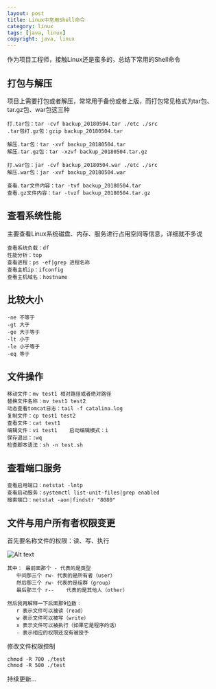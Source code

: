 ```yaml
---
layout: post
title: Linux中常用Shell命令
category: linux
tags: [java, linux]
copyright: java, linux
---
```


作为项目工程师，接触Linux还是蛮多的，总结下常用的Shell命令

## 打包与解压
项目上需要打包或者解压，常常用于备份或者上版，而打包常见格式为tar包、tar.gz包、war包这三种
```
打.tar包：tar -cvf backup_20180504.tar ./etc ./src
.tar包打.gz包：gzip backup_20180504.tar

解压.tar包：tar -xvf backup_20180504.tar
解压.tar.gz包：tar -xzvf backup_20180504.tar.gz

打.war包：jar -cvf backup_20180504.war ./etc ./src
解压.war包：jar -xvf backup_20180504.war

查看.tar文件内容：tar -tvf backup_20180504.tar
查看.gz文件内容：tar -tvzf backup_20180504.tar.gz
```

## 查看系统性能
主要查看Linux系统磁盘、内存、服务进行占用空间等信息，详细就不多说
```
查看系统负载：df
性能分析：top
查看进程：ps -ef|grep 进程名称
查看主机ip：ifconfig
查看主机域名：hostname
```

## 比较大小
```
-ne 不等于
-gt 大于
-ge 大于等于
-lt 小于
-le 小于等于
-eq 等于 
```

## 文件操作
```
移动文件：mv test1 相对路径或者绝对路径
替换文件名称：mv test1 test2
动态查看tomcat日志：tail -f catalina.log
复制文件：cp test1 test2
查看文件：cat test1
编辑文件：vi test1    启动编辑模式：i
保存退出：:wq
检查脚本语法：sh -n test.sh
```

## 查看端口服务
```
查看启用端口：netstat -lntp
查看启动服务：systemctl list-unit-files|grep enabled
搜索端口：netstat -aon|findstr "8080"
```

## 文件与用户所有者权限变更
首先要名称文件的权限：读、写、执行

![Alt text](/usr/image/article/developmentSkills/Shell/fileSafety.png)
```
其中： 最前面那个 - 代表的是类型  
   中间那三个 rw- 代表的是所有者（user）  
   然后那三个 rw- 代表的是组群（group）  
   最后那三个 r--    代表的是其他人（other）  
  
然后我再解释一下后面那9位数：  
   r 表示文件可以被读（read）  
   w 表示文件可以被写（write）  
   x 表示文件可以被执行（如果它是程序的话）  
   - 表示相应的权限还没有被授予  
```
修改文件权限控制
```
chmod -R 700 ./test
chmod -R 500 ./test
```

持续更新...